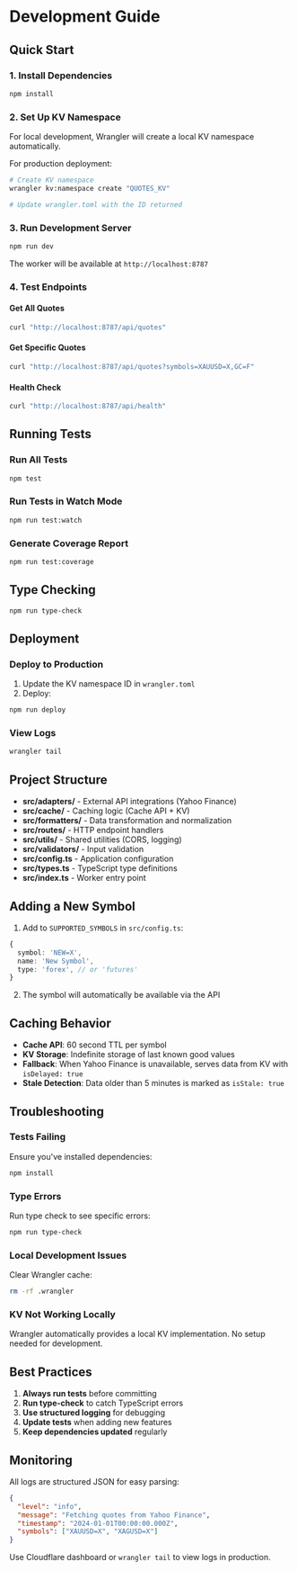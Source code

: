 # Development Guide

## Quick Start

### 1. Install Dependencies

```bash
npm install
```

### 2. Set Up KV Namespace

For local development, Wrangler will create a local KV namespace automatically.

For production deployment:

```bash
# Create KV namespace
wrangler kv:namespace create "QUOTES_KV"

# Update wrangler.toml with the ID returned
```

### 3. Run Development Server

```bash
npm run dev
```

The worker will be available at `http://localhost:8787`

### 4. Test Endpoints

#### Get All Quotes
```bash
curl "http://localhost:8787/api/quotes"
```

#### Get Specific Quotes
```bash
curl "http://localhost:8787/api/quotes?symbols=XAUUSD=X,GC=F"
```

#### Health Check
```bash
curl "http://localhost:8787/api/health"
```

## Running Tests

### Run All Tests
```bash
npm test
```

### Run Tests in Watch Mode
```bash
npm run test:watch
```

### Generate Coverage Report
```bash
npm run test:coverage
```

## Type Checking

```bash
npm run type-check
```

## Deployment

### Deploy to Production

1. Update the KV namespace ID in `wrangler.toml`
2. Deploy:

```bash
npm run deploy
```

### View Logs

```bash
wrangler tail
```

## Project Structure

- **src/adapters/** - External API integrations (Yahoo Finance)
- **src/cache/** - Caching logic (Cache API + KV)
- **src/formatters/** - Data transformation and normalization
- **src/routes/** - HTTP endpoint handlers
- **src/utils/** - Shared utilities (CORS, logging)
- **src/validators/** - Input validation
- **src/config.ts** - Application configuration
- **src/types.ts** - TypeScript type definitions
- **src/index.ts** - Worker entry point

## Adding a New Symbol

1. Add to `SUPPORTED_SYMBOLS` in `src/config.ts`:

```typescript
{
  symbol: 'NEW=X',
  name: 'New Symbol',
  type: 'forex', // or 'futures'
}
```

2. The symbol will automatically be available via the API

## Caching Behavior

- **Cache API**: 60 second TTL per symbol
- **KV Storage**: Indefinite storage of last known good values
- **Fallback**: When Yahoo Finance is unavailable, serves data from KV with `isDelayed: true`
- **Stale Detection**: Data older than 5 minutes is marked as `isStale: true`

## Troubleshooting

### Tests Failing

Ensure you've installed dependencies:
```bash
npm install
```

### Type Errors

Run type check to see specific errors:
```bash
npm run type-check
```

### Local Development Issues

Clear Wrangler cache:
```bash
rm -rf .wrangler
```

### KV Not Working Locally

Wrangler automatically provides a local KV implementation. No setup needed for development.

## Best Practices

1. **Always run tests** before committing
2. **Run type-check** to catch TypeScript errors
3. **Use structured logging** for debugging
4. **Update tests** when adding new features
5. **Keep dependencies updated** regularly

## Monitoring

All logs are structured JSON for easy parsing:

```json
{
  "level": "info",
  "message": "Fetching quotes from Yahoo Finance",
  "timestamp": "2024-01-01T00:00:00.000Z",
  "symbols": ["XAUUSD=X", "XAGUSD=X"]
}
```

Use Cloudflare dashboard or `wrangler tail` to view logs in production.
